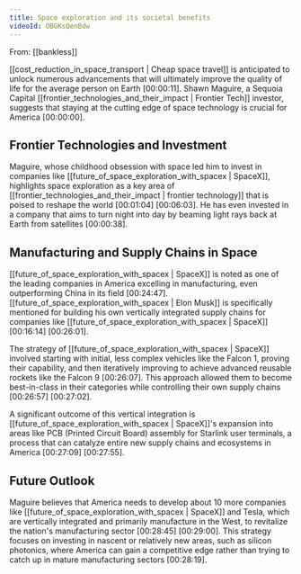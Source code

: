 ```yaml
---
title: Space exploration and its societal benefits
videoId: OBGKsQenBdw
---
```


From: [[bankless]] <br/> 

[[cost_reduction_in_space_transport | Cheap space travel]] is anticipated to unlock numerous advancements that will ultimately improve the quality of life for the average person on Earth <a class="yt-timestamp" data-t="00:00:11">[00:00:11]</a>. Shawn Maguire, a Sequoia Capital [[frontier_technologies_and_their_impact | Frontier Tech]] investor, suggests that staying at the cutting edge of space technology is crucial for America <a class="yt-timestamp" data-t="00:00:00">[00:00:00]</a>.

## Frontier Technologies and Investment

Maguire, whose childhood obsession with space led him to invest in companies like [[future_of_space_exploration_with_spacex | SpaceX]], highlights space exploration as a key area of [[frontier_technologies_and_their_impact | frontier technology]] that is poised to reshape the world <a class="yt-timestamp" data-t="00:01:04">[00:01:04]</a> <a class="yt-timestamp" data-t="00:06:03">[00:06:03]</a>. He has even invested in a company that aims to turn night into day by beaming light rays back at Earth from satellites <a class="yt-timestamp" data-t="00:00:38">[00:00:38]</a>.

## Manufacturing and Supply Chains in Space

[[future_of_space_exploration_with_spacex | SpaceX]] is noted as one of the leading companies in America excelling in manufacturing, even outperforming China in its field <a class="yt-timestamp" data-t="00:24:47">[00:24:47]</a>. [[future_of_space_exploration_with_spacex | Elon Musk]] is specifically mentioned for building his own vertically integrated supply chains for companies like [[future_of_space_exploration_with_spacex | SpaceX]] <a class="yt-timestamp" data-t="00:16:14">[00:16:14]</a> <a class="yt-timestamp" data-t="00:26:01">[00:26:01]</a>.

The strategy of [[future_of_space_exploration_with_spacex | SpaceX]] involved starting with initial, less complex vehicles like the Falcon 1, proving their capability, and then iteratively improving to achieve advanced reusable rockets like the Falcon 9 <a class="yt-timestamp" data-t="00:26:07">[00:26:07]</a>. This approach allowed them to become best-in-class in their categories while controlling their own supply chains <a class="yt-timestamp" data-t="00:26:57">[00:26:57]</a> <a class="yt-timestamp" data-t="00:27:02">[00:27:02]</a>.

A significant outcome of this vertical integration is [[future_of_space_exploration_with_spacex | SpaceX]]'s expansion into areas like PCB (Printed Circuit Board) assembly for Starlink user terminals, a process that can catalyze entire new supply chains and ecosystems in America <a class="yt-timestamp" data-t="00:27:09">[00:27:09]</a> <a class="yt-timestamp" data-t="00:27:55">[00:27:55]</a>.

## Future Outlook

Maguire believes that America needs to develop about 10 more companies like [[future_of_space_exploration_with_spacex | SpaceX]] and Tesla, which are vertically integrated and primarily manufacture in the West, to revitalize the nation's manufacturing sector <a class="yt-timestamp" data-t="00:28:45">[00:28:45]</a> <a class="yt-timestamp" data-t="00:29:00">[00:29:00]</a>. This strategy focuses on investing in nascent or relatively new areas, such as silicon photonics, where America can gain a competitive edge rather than trying to catch up in mature manufacturing sectors <a class="yt-timestamp" data-t="00:28:19">[00:28:19]</a>.